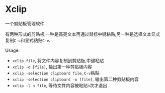 # Xclip

一个剪贴板管理软件.

有两种形式的剪贴板,一种是高亮文本再通过鼠标中键粘贴,另一种是选择文本显式复制`C-c`和显式粘贴`C-v`.

Usage:
* `xclip file`, 将文件内容复制到剪贴板,中键粘贴
* `xclip -o [file]`, 输出第一种剪贴板内容
* `xclip -selection clipboard file`, `C-v`粘贴
* `xclip -selection clipboard -o [file]`, 输出第二种剪贴板内容
* `xclip -l n file`, 等待文件内容被粘贴`n`次才退出

